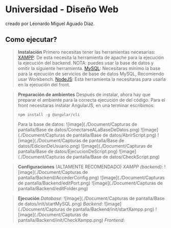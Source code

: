 # Universidad - Diseño Web
creado por Leonardo Miguel Aguado Diaz.
## Como ejecutar?
> **Instalación**
> Primero necesitas tener las herramientas necesarias:
> [XAMPP](https://www.apachefriends.org/es/index.html): De esta necesita la herramienta de apache para la ejecución la ejecución del backend. NOTA: puedes usar la base de datos y omitir la siguiente herramienta.
> [MySQL](https://dev.mysql.com/downloads/mysql): Necesitaras mínimo la base para la ejecución de servicios de base de datos MySQL, Recomiendo usar Workbench.
> [NodeJS](https://nodejs.org/es/download): Esta herramienta la necesitaras para usarla en la ejecución del front.

> **Preparación de ambientes**
> Después de instalar, ahora hay que preparar el ambiente para la correcta ejecución de del código.
> Para el front necesitaras instalar AngularJS, en una terminar escribimos:
> ```
> npm install -g @angular/cli
> ```
> Para la base de datos:
> ![image](./Document/Capturas de pantalla/Base de datos/ConectarseALaBaseDeDatos.png)
> ![image](./Document/Capturas de pantalla/Base de datos/AbrirScript.png)
> ![image](./Document/Capturas de pantalla/Base de datos/EdicionDeUsuario.png)
> ![image](./Document/Capturas de pantalla/Base de datos/EjecucionDeScript.png)
> ![image](./Document/Capturas de pantalla/Base de datos/CheckScript.png)

> **Configuraciones** (ALTAMENTE RECOMENDADO)
> *XAMPP (backend)*:
> ![image](./Document/Capturas de pantalla/Backend/AccederConfig.png)
> ![image](./Document/Capturas de pantalla/Backend/editPort.png)
> ![image](./Document/Capturas de pantalla/Backend/editFolder.png)

> **Ejecución**
> *Database*:
> ![image](./Document/Capturas de pantalla/Base de datos/init/startMySQL.png)
> *Backend*:
> ![image](./Document/Capturas de pantalla/Backend/init/startXampp.png)
> ![image](./Document/Capturas de pantalla/Backend/init/CheckXampp.png)
> *Frontend*:
